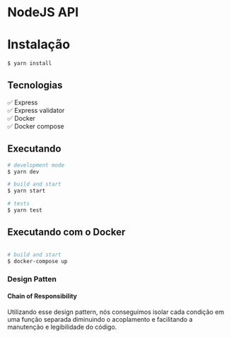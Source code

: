 # NodeJS API 

# Instalação

```bash
$ yarn install
```


## Tecnologias

:white_check_mark: Express\
:white_check_mark: Express validator\
:white_check_mark: Docker\
:white_check_mark: Docker compose

## Executando

```bash
# development mode
$ yarn dev

# build and start
$ yarn start

# tests
$ yarn test
```

## Executando com o Docker

```bash

# build and start
$ docker-compose up
```

### Design Patten

#### Chain of Responsibility

Utilizando esse design pattern, nós conseguimos isolar cada condição em uma função separada diminuindo o acoplamento e facilitando a manutenção e legibilidade do código.